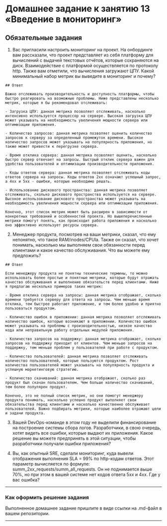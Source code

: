 # Домашнее задание к занятию 13 «Введение в мониторинг»

## Обязательные задания

1. Вас пригласили настроить мониторинг на проект. На онбординге вам рассказали, что проект представляет из себя платформу для вычислений с выдачей текстовых отчётов, которые сохраняются на диск. 
Взаимодействие с платформой осуществляется по протоколу http. Также вам отметили, что вычисления загружают ЦПУ. Какой минимальный набор метрик вы выведите в мониторинг и почему?

```
## Ответ

Важно отслеживать производительность и доступность платформы, чтобы быстро реагировать на возможные проблемы. Ниже представлены несколько метрик, которые я бы рекомендовал отслеживать:

- Загрузка ЦПУ: данная метрика позволяет отслеживать, насколько интенсивно используется процессор на сервере. Высокая загрузка ЦПУ может указывать на необходимость увеличения мощности сервера или оптимизации приложения.

- Количество запросов: данная метрика позволяет оценить количество запросов к серверу за определенный промежуток времени. Высокое количество запросов может указывать на популярность приложения, но также может привести к перегрузке сервера.

- Время отклика сервера: данная метрика позволяет оценить, насколько быстро сервер отвечает на запросы. Быстрый отклик сервера важен для удобства пользователей и оптимизации производительности приложения.

- Коды ответов сервера: данная метрика позволяет отслеживать коды ответов сервера на запросы. Коды ответов 2xx означают успешный запрос, а 4xx и 5xx - ошибки, которые необходимо решать.

- Использование дискового пространства: данная метрика позволяет отслеживать, сколько дискового пространства используется на сервере. Высокое использование дискового пространства может указывать на необходимость увеличения мощности сервера или оптимизации приложения.

Конечно, этот список метрик может быть расширен в зависимости от конкретных требований и особенностей проекта. Но вышеперечисленные метрики помогут понять, как происходит работа приложения и насколько оно эффективно использует ресурсы сервера.
```

2. Менеджер продукта, посмотрев на ваши метрики, сказал, что ему непонятно, что такое RAM/inodes/CPUla. Также он сказал, что хочет понимать, насколько мы выполняем свои обязанности перед клиентами и какое качество обслуживания. Что вы можете ему предложить?

```
## Ответ

Если менеджеру продукта не понятны технические термины, то можно использовать более простые и понятные метрики, которые будут отражать качество обслуживания и выполнение обязательств перед клиентами. Ниже я предлагаю несколько примеров таких метрик:

- Время отклика сервера на запросы: данная метрика отображает, сколько времени требуется серверу для ответа на запросы. Чем меньше время отклика, тем быстрее работает приложение, и тем более удобно и приятно пользоваться продуктом.

- Количество ошибок в приложении: данная метрика позволяет отслеживать количество ошибок, которые возникают в приложении. Количество ошибок может указывать на проблемы с производительностью, низкое качество кода или неправильную работу отдельных модулей приложения.

- Количество запросов на поддержку: данная метрика отображает, сколько запросов на поддержку приходит от клиентов. Чем меньше запросов на поддержку, тем меньше проблем у пользователей при работе с продуктом.

- Количество пользователей: данная метрика позволяет отслеживать количество пользователей, которые пользуются продуктом. Рост количества пользователей может указывать на популярность продукта и успешную маркетинговую стратегию.

- Количество скачиваний: данная метрика отображает, сколько раз продукт был скачан пользователем. Чем больше количество скачиваний, тем более популярен продукт.

Конечно, это не полный список метрик, но они помогут менеджеру продукта понимать, насколько успешно продукт выполняет свои обязательства перед клиентами и насколько качественно обслуживает пользователей. Важно подбирать метрики, которые наиболее отражают цели и задачи продукта.
```

3. Вашей DevOps-команде в этом году не выделили финансирование на построение системы сбора логов. Разработчики, в свою очередь, хотят видеть все ошибки, которые выдают их приложения. Какое решение вы можете предпринять в этой ситуации, чтобы разработчики получали ошибки приложения?

3. Вы, как опытный SRE, сделали мониторинг, куда вывели отображения выполнения SLA = 99% по http-кодам ответов. 
Этот параметр вычисляется по формуле: summ_2xx_requests/summ_all_requests. Он не поднимается выше 70%, но при этом в вашей системе нет кодов ответа 5xx и 4xx. Где у вас ошибка?


---

### Как оформить решение задания

Выполненное домашнее задание пришлите в виде ссылки на .md-файл в вашем репозитории.


---
